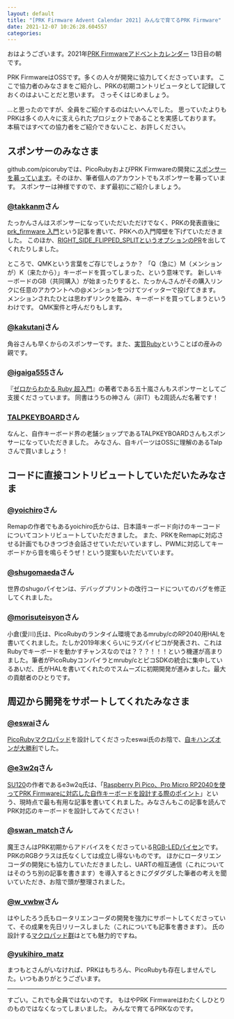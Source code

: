 ```yaml
---
layout: default
title: "[PRK Firmware Advent Calendar 2021] みんなで育てるPRK Firmware"
date: 2021-12-07 10:26:28.604557
categories: 
---
```


おはようございます。2021年[PRK Firmwareアドベントカレンダー](https://adventar.org/calendars/7086) 13日目の朝です。


PRK FirmwareはOSSです。多くの人々が開発に協力してくださっています。
ここで協力者のみなさまをご紹介し、PRKの初期コントリビュータとして記録しておくのはよいことだと思います。
さっそくはじめましょう。


...と思ったのですが、全員をご紹介するのはたいへんでした。
思っていたよりもPRKは多くの人々に支えられたプロジェクトであることを実感しております。
本稿ではすべての協力者をご紹介できないこと、お許しください。

## スポンサーのみなさま

github.com/picorubyでは、PicoRubyおよびPRK Firmwareの開発に[スポンサーを募っています](https://github.com/sponsors/picoruby)。そのほか、筆者個人のアカウントでもスポンサーを募っています。
スポンサーは神様ですので、まず最初にご紹介しましょう。

### [@takkanm](https://twitter.com/takkanm)さん

たっかんさんはスポンサーになっていただいただけでなく、PRKの発表直後に[prk_firmware 入門](https://zenn.dev/takkanm/articles/91c6741a4a3f26)という記事を書いて、PRKへの入門障壁を下げていただきました。
このほか、[RIGHT_SIDE_FLIPPED_SPLITというオプションのPR](https://github.com/picoruby/prk_firmware/pull/22)を出してくれたりしました。


ところで、QMKという言葉をご存じでしょうか？
「Q（急に）M（メンションが）K（来たから）」キーボードを買ってしまった、という意味です。
新しいキーボードのGB（共同購入）が始まったりすると、たっかんさんがその購入リンクに任意のアカウントへの@メンションをつけてツイッターで投げてきます。
メンションされたひとは思わずリンクを踏み、キーボードを買ってしまうというわけです。
QMK案件と呼んだりもします。

### [@kakutani](https://twitter.com/kakutani)さん

角谷さんも早くからのスポンサーです。また、[実質Ruby](https://twitter.com/search?q=%23%E5%AE%9F%E8%B3%AARuby&src=typed_query)ということばの産みの親です。

### [@igaiga555](https://twitter.com/igaiga555)さん

『[ゼロからわかる Ruby 超入門](https://gihyo.jp/book/2018/978-4-297-10123-7)』の著者である五十嵐さんもスポンサーとしてご支援くださっています。
同書はうちの神さん（非IT）も2周読んだ名著です！

### [TALPKEYBOARD](https://talpkeyboard.net/)さん

なんと、自作キーボード界の老舗ショップであるTALPKEYBOARDさんもスポンサーになっていただきました。
みなさん、自キパーツはOSSに理解のあるTalpさんで買いましょう！

## コードに直接コントリビュートしていただいたみなさま

### [@yoichiro](https://twitter.com/yoichiro)さん

Remapの作者でもあるyoichiro氏からは、日本語キーボード向けのキーコードについてコントリビュートしていただきました。
また、PRKをRemapに対応させる計画でもひきつづき会話させていただいていますし、PWMに対応してキーボードから音を鳴らそうぜ！という提案もいただいています。

### [@shugomaeda](https://twitter.com/shugomaeda)さん

世界のshugoパイセンは、デバッグプリントの改行コードについてのバグを修正してくれました。

### [@morisuteisyon](https://twitter.com/morisuteisyon)さん

小倉(愛川)氏は、PicoRubyのランタイム環境であるmruby/cのRP2040用HALを書いてくれました。たしか2019年末くらいにラズパイピコが発表され、これはRubyでキーボードを動かすチャンスなのでは？？？！！！という機運が高まりました。筆者がPicoRubyコンパイラとmruby/cとピコSDKの統合に集中しているあいだ、氏がHALを書いてくれたのでスムーズに初期開発が進みました。最大の貢献者のひとりです。

## 周辺から開発をサポートしてくれたみなさま

### [@eswai](https://twitter.com/eswai)さん

[PicoRubyマクロパッド](https://eswai.hatenablog.com/entry/2021/12/04/083643)を設計してくださったeswai氏のお陰で、[自キハンズオンが大勝利](https://shimane.monstar-lab.com/hasumin/prk-firmware-handson)でした。

### [@e3w2q](https://twitter.com/e3w2q)さん

[SU120](https://e3w2q.github.io/9/)の作者であるe3w2q氏は、「[Raspberry Pi Pico、Pro Micro RP2040を使ってPRK Firmwareに対応した自作キーボードを設計する際のポイント](https://e3w2q.github.io/19/)」という、現時点で最も有用な記事を書いてくれました。みなさんもこの記事を読んでPRK対応のキーボードを設計してみてください！

### [@swan_match](https://twitter.com/swan_match)さん

魔王さんはPRK初期からアドバイスをくださっている[RGB-LEDパイセン](https://royal-keyboard-works.square.site/)です。PRKのRGBクラスは氏なくしては成立し得ないものです。
ほかにロータリエンコーダの開発にも協力していただきましたし、UARTの相互通信（これについてはそのうち別の記事を書きます）を導入するときにグダグダした筆者の考えを聞いていただき、お陰で頭が整理されました。

### [@w_vwbw](https://twitter.com/w_vwbw)さん

はやしたろう氏もロータリエンコーダの開発を強力にサポートしてくださっていて、その成果を先日リリースしました（これについても記事を書きます）。
氏の設計する[マクロパッド群](https://tarohayashi.booth.pm/)はとても魅力的ですね。

### [@yukihiro_matz](https://twitter.com/yukihiro_matz)

まつもとさんがいなければ、PRKはもちろん、PicoRubyも存在しませんでした。いつもありがとうございます。

----

すごい。これでも全員ではないのです。
もはやPRK Firmwareはわたくしひとりのものではなくなってしまいました。
みんなで育てるPRKなのです。

